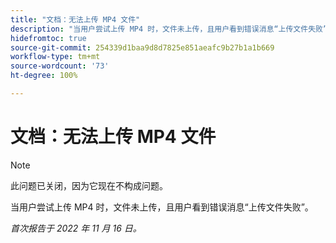 ```yaml
---
title: "文档：无法上传 MP4 文件"
description: "当用户尝试上传 MP4 时，文件未上传，且用户看到错误消息“上传文件失败”。"
hidefromtoc: true
source-git-commit: 254339d1baa9d8d7825e851aeafc9b27b1a1b669
workflow-type: tm+mt
source-wordcount: '73'
ht-degree: 100%

---
```



# 文档：无法上传 MP4 文件

>[!NOTE]
>
>此问题已关闭，因为它现在不构成问题。

当用户尝试上传 MP4 时，文件未上传，且用户看到错误消息“上传文件失败”。

_首次报告于 2022 年 11 月 16 日。_

